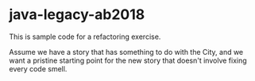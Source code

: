 # java-legacy-ab2018

This is sample code for a refactoring exercise.

Assume we have a story that has something to do with the City, and we want a pristine starting point for the new story that doesn't involve fixing every code smell.
